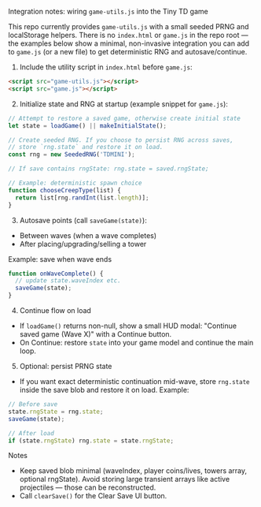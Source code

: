Integration notes: wiring `game-utils.js` into the Tiny TD game

This repo currently provides `game-utils.js` with a small seeded PRNG and
localStorage helpers. There is no `index.html` or `game.js` in the repo root —
the examples below show a minimal, non-invasive integration you can add to
`game.js` (or a new file) to get deterministic RNG and autosave/continue.

1) Include the utility script in `index.html` before `game.js`:

```html
<script src="game-utils.js"></script>
<script src="game.js"></script>
```

2) Initialize state and RNG at startup (example snippet for `game.js`):

```javascript
// Attempt to restore a saved game, otherwise create initial state
let state = loadGame() || makeInitialState();

// Create seeded RNG. If you choose to persist RNG across saves,
// store `rng.state` and restore it on load.
const rng = new SeededRNG('TDMINI');

// If save contains rngState: rng.state = saved.rngState;

// Example: deterministic spawn choice
function chooseCreepType(list) {
  return list[rng.randInt(list.length)];
}
```

3) Autosave points (call `saveGame(state)`):
- Between waves (when a wave completes)
- After placing/upgrading/selling a tower

Example: save when wave ends

```javascript
function onWaveComplete() {
  // update state.waveIndex etc.
  saveGame(state);
}
```

4) Continue flow on load

- If `loadGame()` returns non-null, show a small HUD modal: "Continue saved game (Wave X)" with a Continue button.
- On Continue: restore `state` into your game model and continue the main loop.

5) Optional: persist PRNG state

- If you want exact deterministic continuation mid-wave, store `rng.state` inside the save blob and
  restore it on load. Example:

```javascript
// Before save
state.rngState = rng.state;
saveGame(state);

// After load
if (state.rngState) rng.state = state.rngState;
```

Notes
- Keep saved blob minimal (waveIndex, player coins/lives, towers array, optional rngState). Avoid storing
  large transient arrays like active projectiles — those can be reconstructed.
- Call `clearSave()` for the Clear Save UI button.
